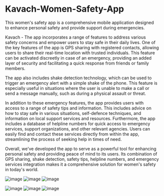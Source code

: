 # Kavach-Women-Safety-App
This women's safety app is a comprehensive mobile application designed to enhance personal safety and provide support during emergencies.



Kavach - The app incorporates a range of features to address various safety concerns and empower users to stay safe in their daily lives. One of the key features of the app is GPS sharing with registered contacts, allowing users to share their real-time location with trusted individuals. This feature can be activated discreetly in case of an emergency, providing an added layer of security and facilitating a quick response from friends or family members. 

The app also includes shake detection technology, which can be used to trigger an emergency alert with a simple shake of the phone. This feature is especially useful in situations where the user is unable to make a call or send a message manually, such as during a physical assault or threat. 

In addition to these emergency features, the app provides users with access to a range of safety tips and information. This includes advice on how to stay safe in various situations, self-defence techniques, and information on local support services and resources. Furthermore, the app includes a database of helpline numbers for quick access to emergency services, support organizations, and other relevant agencies. Users can easily find and contact these services directly from within the app, streamlining the process of seeking help in times of need. 

Overall, we've developed the app to serve as a powerful tool for enhancing personal safety and providing peace of mind to its users. Its combination of GPS sharing, shake detection, safety tips, helpline numbers, and emergency services integration makes it a comprehensive solution for women's safety in today's world.


![image](https://github.com/user-attachments/assets/4be41d3f-3a17-4662-8700-e457a30105ee)
![image](https://github.com/user-attachments/assets/5a48e26d-bce4-4881-adf5-7260b74736fe)
![image](https://github.com/user-attachments/assets/76226cb4-89bd-40db-8396-40c8c9a22df6)

![image](https://github.com/user-attachments/assets/41d3ec74-3df9-4104-bc15-c61525ead197)
![image](https://github.com/user-attachments/assets/8ff929a8-072b-44ce-8feb-605fd66ac219)
![image](https://github.com/user-attachments/assets/4f051ca9-faab-4468-9309-7757fedaedab)






